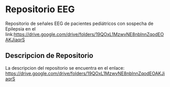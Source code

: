 # Repositorio EEG
Repositorio de señales EEG de pacientes pediátricos con sospecha de Epilepsia en el link:https://drive.google.com/drive/folders/19QOxL1MzwvNE8nblnnZqodEOAKJiaqrS

## Descripcion de Repositorio ##

La descripcion del repositorio  se encuentra en el enlace: https://drive.google.com/drive/folders/19QOxL1MzwvNE8nblnnZqodEOAKJiaqrS



